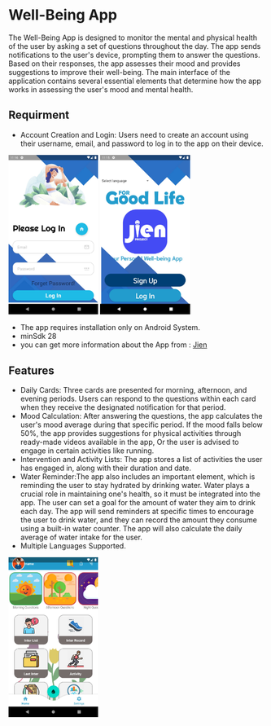 # Well-Being App
The Well-Being App is designed to monitor the mental and physical health of the user by asking a set of questions throughout the day.
The app sends notifications to the user's device, prompting them to answer the questions. 
Based on their responses, the app assesses their mood and provides suggestions to improve their well-being.
The main interface of the application contains several essential elements that determine how the app works in assessing 
the user's mood and mental health.
## Requirment
- Account Creation and Login: Users need to create an account using their username, email, and password 
to log in to the app on their device.

<img src="/readmepics/log.jpg" alt="Login" width="35%" height="35%">

<img src="/readmepics/start.jpg" alt="Start Page" width="35%" height="35%">

- The app requires installation only on Android System.
-  minSdk 28
- you can get more information about the App from : 
[Jien](https://jien.live/)

## Features
- Daily Cards: Three cards are presented for morning, afternoon, and evening periods. 
Users can respond to the questions within each card when they receive the designated notification for that period.
- Mood Calculation: After answering the questions, the app calculates the user's mood average during that specific period. 
If the mood falls below 50%, the app provides suggestions for physical activities through ready-made videos available in the app,
Or the user is advised to engage in certain activities like running.
- Intervention and Activity Lists: The app stores a list of activities the user has engaged in, along with their duration and date.
- Water Reminder:The app also includes an important element, which is reminding the user to stay hydrated by drinking water. 
Water plays a crucial role in maintaining one's health, so it must be integrated into the app.
The user can set a goal for the amount of water they aim to drink each day. 
The app will send reminders at specific times to encourage the user to drink water, and they can record the amount they consume using a built-in water counter.
The app will also calculate the daily average of water intake for the user.
- Multiple Languages Supported.

<img src="/readmepics/dashboard.jpg" alt="Dashboard" width="35%" height="35%">

